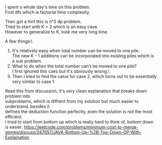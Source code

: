 I spent a whole day's time on this problem.\
First dfs which is factorial time complexity.

Then got a hint this is n^3 dp problem.\
Tried to start with K = 2 which is an easy case.\
However to generalize to K, took me very long time.

A few things:\
1. It's relatively easy when total number can be moved to one pile.\
The new K - 1 additions can be incorporated into existing piles which is a sub problem.
2. What to do when the total number can't be moved to one pile? \
I first ignored this caes but it's obviously wrong.\
3. Then I tried to find the value for case 2, which turns out to be essentially very similar to case 1.

Read this from discussion, it's very clean explanation that breaks down problem into\
subproblems, which is diffrent from my solution but much easier to understand, besides it\
defines the deduction function perfectly, even the solution is not the most efficient.\
I tried to start from bottom up which is really hard to think of, bottom down is easier.
https://leetcode.com/problems/minimum-cost-to-merge-stones/discuss/247657/JAVA-Bottom-Up-%2B-Top-Down-DP-With-Explaination

